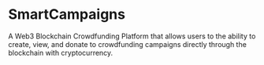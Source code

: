 # SmartCampaigns
A Web3 Blockchain Crowdfunding Platform that allows users to the ability to create, view, and donate to crowdfunding campaigns directly through the blockchain with cryptocurrency.
